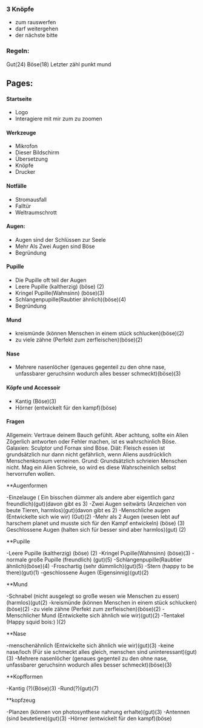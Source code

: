### 3 Knöpfe
- zum rauswerfen
- darf weitergehen
- der nächste bitte
### Regeln:
Gut(24) Böse(18) Letzter zähl punkt mund

## Pages:
#### Startseite
- Logo
- Interagiere mit mir zum zu zoomen
#### Werkzeuge
- Mikrofon
- Dieser Bildschirm
- Übersetzung
- Knöpfe
- Drucker
#### Notfälle
- Stromausfall
- Falltür
- Weltraumschrott
#### Augen:
- Augen sind der Schlüssen zur Seele
- Mehr Als Zwei Augen sind Böse
- Begründung
#### Pupille
- Die Pupille oft teil der Augen
- Leere Pupille (kaltherzig) (böse) (2)
- Kringel Pupille(Wahnsinn) (böse)(3)
- Schlangenpupille(Raubtier ähnlich)(böse)(4)
- Begründung
#### Mund
- kreismünde (können Menschen in einem stück schlucken)(böse)(2)
- zu viele zähne (Perfekt zum zerfleischen)(böse)(2)
#### Nase
- Mehrere nasenlöcher (genaues gegenteil zu den ohne nase, unfassbarer geruchsinn wodurch alles besser schmeckt)(böse)(3)
#### Köpfe und Accessoir
- Kantig (Böse)(3)
- Hörner (entwickelt für den kampf)(böse)
#### Fragen
Allgemein:
Vertraue deinem Bauch gefühlt. Aber achtung, sollte ein Alien Zögerlich antworten oder Fehler machen, ist es wahrschinlich Böse.
Galaxien:
Sculptor und Fornax sind Böse.
Diät:
Fleisch essen ist grundsätzlich nur dann nicht gefährlich, wenn Aliens ausdrücklich Menschenkonsum verneinen.
Grund:
Grundsätzlich schrieien Menschen nicht. Mag ein Alien Schreie, so wird es diese Wahrscheinlich selbst hervorrufen wollen.

**Augenformen

-Einzelauge ( Ein bisschen dümmer als andere aber eigentlich ganz freundlich)(gut)(davon gibt es 3)
-Zwei Augen seitwärts (Anzeichen von beute Tieren, harmlos)(gut)(davon gibt es 2)
-Menschliche augen (Entwickelte sich wie wir) (Gut)(2)
-Mehr als 2 Augen (wesen lebt auf harschem planet und musste sich für den Kampf entwickeln) (böse) (3)
Geschlossene Augen (halten sich für besser sind aber harmlos)(gut) (2)

**Pupille

-Leere Pupille (kaltherzig) (böse) (2)
-Kringel Pupille(Wahnsinn) (böse)(3)
-normale große Pupille (freundlich) (gut)(5)
-Schlangenpupille(Raubtier ähnlich)(böse)(4)
-Froschartig (sehr dümmlich)(gut)(5)
-Stern (happy to be there)(gut)(1)
-geschlossene Augen (Eigensinnig)(gut)(2)

**Mund

-Schnabel (nicht ausgelegt so große wesen wie Menschen zu essen)(harmlos)(gut(2)
-kreismünde (können Menschen in einem stück schlucken)(böse)(2)
-zu viele zähne (Perfekt zum zerfleischen)(böse)(2)
-Menschlicher Mund (Entwickelte sich ähnlich wie wir)(gut)(2)
-Tentakel (Happy squid bois:) )(2)

**Nase

-menschenähnlich (Entwickelte sich ähnlich wie wir)(gut)(3)
-keine nase/loch (Für sie schmeckt alles gleich, menschen sind uninteressant)(gut)(3)
-Mehrere nasenlöcher (genaues gegenteil zu den ohne nase, unfassbarer geruchsinn wodurch alles besser schmeckt)(böse)(3)

**Kopfformen

-Kantig (?)(Böse)(3)
-Rund(?)(gut)(7)

**kopfzeug

-Planzen (können von photosynthese nahrung erhalte)(gut)(3)
-Antennen (sind beutetiere)(gut)(3)
-Hörner (entwickelt für den kampf)(böse)

